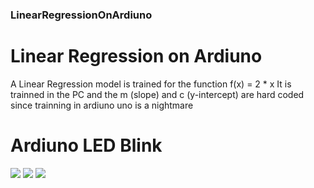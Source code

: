 ### LinearRegressionOnArdiuno

# Linear Regression on Ardiuno
<p>

A Linear Regression model is trained for the function f(x) = 2 * x
It is trainned in the PC
and the m (slope) and c (y-intercept) are hard coded
since trainning in ardiuno uno is a nightmare

</p>

# Ardiuno LED Blink

![](images/IMG_20210724_110601.png)
![](images/IMG_20210724_110611.png)
![](images/IMG_20210724_110625.png)
